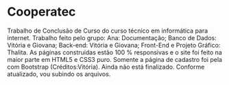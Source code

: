 # Cooperatec
Trabalho de Conclusão de Curso do curso técnico em informática para internet. 
Trabalho feito pelo grupo: Ana: Documentação; Banco de Dados: Vitória e Giovana; Back-end: Vitória e Giovana; Front-End e Projeto Gráfico: Thalita. 
As páginas construídas estão 100 % responsivas e  o site foi feito na maior parte em HTML5 e CSS3 puro. 
Somente a página de cadastro foi pela com Bootstrap (Créditos:Vitória).
Ainda não está finalizado. Conforme atualizado, vou subindo os arquivos.

